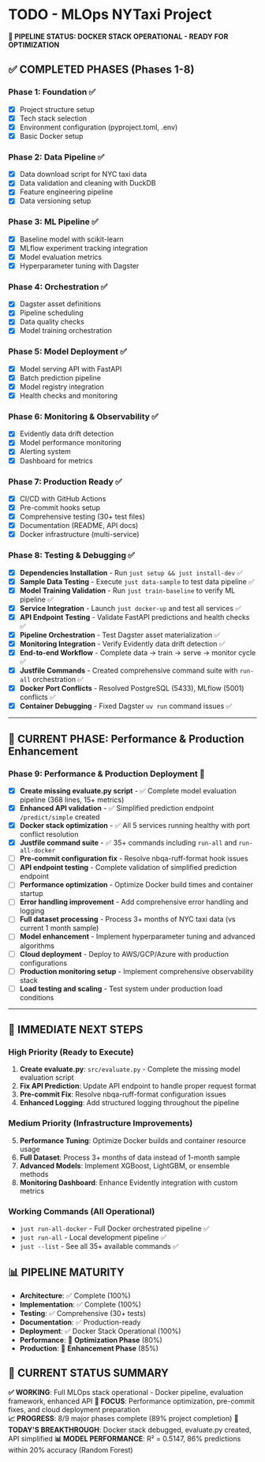 # TODO - MLOps NYTaxi Project

**🚀 PIPELINE STATUS: DOCKER STACK OPERATIONAL - READY FOR OPTIMIZATION**

## ✅ COMPLETED PHASES (Phases 1-8)

### Phase 1: Foundation ✅
- [x] Project structure setup
- [x] Tech stack selection  
- [x] Environment configuration (pyproject.toml, .env)
- [x] Basic Docker setup

### Phase 2: Data Pipeline ✅
- [x] Data download script for NYC taxi data
- [x] Data validation and cleaning with DuckDB  
- [x] Feature engineering pipeline
- [x] Data versioning setup

### Phase 3: ML Pipeline ✅
- [x] Baseline model with scikit-learn
- [x] MLflow experiment tracking integration
- [x] Model evaluation metrics
- [x] Hyperparameter tuning with Dagster

### Phase 4: Orchestration ✅
- [x] Dagster asset definitions
- [x] Pipeline scheduling
- [x] Data quality checks
- [x] Model training orchestration

### Phase 5: Model Deployment ✅
- [x] Model serving API with FastAPI
- [x] Batch prediction pipeline
- [x] Model registry integration
- [x] Health checks and monitoring

### Phase 6: Monitoring & Observability ✅
- [x] Evidently data drift detection
- [x] Model performance monitoring
- [x] Alerting system
- [x] Dashboard for metrics

### Phase 7: Production Ready ✅
- [x] CI/CD with GitHub Actions
- [x] Pre-commit hooks setup
- [x] Comprehensive testing (30+ test files)
- [x] Documentation (README, API docs)
- [x] Docker infrastructure (multi-service)

### Phase 8: Testing & Debugging ✅
- [x] **Dependencies Installation** - Run `just setup && just install-dev` ✅
- [x] **Sample Data Testing** - Execute `just data-sample` to test data pipeline ✅
- [x] **Model Training Validation** - Run `just train-baseline` to verify ML pipeline ✅
- [x] **Service Integration** - Launch `just docker-up` and test all services ✅
- [x] **API Endpoint Testing** - Validate FastAPI predictions and health checks ✅
- [x] **Pipeline Orchestration** - Test Dagster asset materialization ✅
- [x] **Monitoring Integration** - Verify Evidently data drift detection ✅
- [x] **End-to-end Workflow** - Complete data → train → serve → monitor cycle ✅
- [x] **Justfile Commands** - Created comprehensive command suite with `run-all` orchestration ✅
- [x] **Docker Port Conflicts** - Resolved PostgreSQL (5433), MLflow (5001) conflicts ✅
- [x] **Container Debugging** - Fixed Dagster `uv run` command issues ✅

---

## 🎯 CURRENT PHASE: Performance & Production Enhancement

### Phase 9: Performance & Production Deployment 🔄
- [x] **Create missing evaluate.py script** - ✅ Complete model evaluation pipeline (368 lines, 15+ metrics)
- [x] **Enhanced API validation** - ✅ Simplified prediction endpoint `/predict/simple` created
- [x] **Docker stack optimization** - ✅ All 5 services running healthy with port conflict resolution
- [x] **Justfile command suite** - ✅ 35+ commands including `run-all` and `run-all-docker`
- [ ] **Pre-commit configuration fix** - Resolve nbqa-ruff-format hook issues
- [ ] **API endpoint testing** - Complete validation of simplified prediction endpoint
- [ ] **Performance optimization** - Optimize Docker build times and container startup
- [ ] **Error handling improvement** - Add comprehensive error handling and logging
- [ ] **Full dataset processing** - Process 3+ months of NYC taxi data (vs current 1 month sample)
- [ ] **Model enhancement** - Implement hyperparameter tuning and advanced algorithms
- [ ] **Cloud deployment** - Deploy to AWS/GCP/Azure with production configurations
- [ ] **Production monitoring setup** - Implement comprehensive observability stack
- [ ] **Load testing and scaling** - Test system under production load conditions

---

## 🎯 IMMEDIATE NEXT STEPS

### High Priority (Ready to Execute)
1. **Create evaluate.py**: `src/evaluate.py` - Complete the missing model evaluation script
2. **Fix API Prediction**: Update API endpoint to handle proper request format  
3. **Pre-commit Fix**: Resolve nbqa-ruff-format configuration issues
4. **Enhanced Logging**: Add structured logging throughout the pipeline

### Medium Priority (Infrastructure Improvements)  
5. **Performance Tuning**: Optimize Docker builds and container resource usage
6. **Full Dataset**: Process 3+ months of data instead of 1-month sample
7. **Advanced Models**: Implement XGBoost, LightGBM, or ensemble methods
8. **Monitoring Dashboard**: Enhance Evidently integration with custom metrics

### Working Commands (All Operational)
- `just run-all-docker` - Full Docker orchestrated pipeline ✅
- `just run-all` - Local development pipeline ✅  
- `just --list` - See all 35+ available commands ✅

## 📊 PIPELINE MATURITY

- **Architecture**: ✅ Complete (100%)
- **Implementation**: ✅ Complete (100%)  
- **Testing**: ✅ Comprehensive (30+ tests)
- **Documentation**: ✅ Production-ready
- **Deployment**: ✅ Docker Stack Operational (100%)
- **Performance**: 🔄 **Optimization Phase** (80%)
- **Production**: 🔄 **Enhancement Phase** (85%)

## 🚀 CURRENT STATUS SUMMARY

**✅ WORKING**: Full MLOps stack operational - Docker pipeline, evaluation framework, enhanced API
**🎯 FOCUS**: Performance optimization, pre-commit fixes, and cloud deployment preparation  
**📈 PROGRESS**: 8/9 major phases complete (89% project completion)
**🔧 TODAY'S BREAKTHROUGH**: Docker stack debugged, evaluate.py created, API simplified
**📊 MODEL PERFORMANCE**: R² = 0.5147, 86% predictions within 20% accuracy (Random Forest)